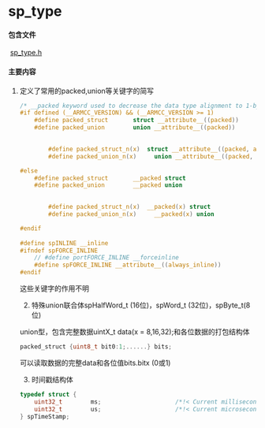 # sp_type

#### 包含文件

​	[sp_type.h](../SPLib/sp_type.h)

#### 主要内容

 1. 定义了常用的packed,union等关键字的简写

    ```c
    /* __packed keyword used to decrease the data type alignment to 1-byte */
    #if defined (__ARMCC_VERSION) && (__ARMCC_VERSION >= 1)
        #define packed_struct       struct __attribute__((packed))
        #define packed_union        union __attribute__((packed))
    			
    
    		#define packed_struct_n(x)	struct __attribute__((packed, aligned(x)))
    		#define packed_union_n(x)	  union __attribute__((packed, aligned(x)))
    
    #else
        #define packed_struct       __packed struct
        #define packed_union        __packed union
    		
    
    		#define packed_struct_n(x)	__packed(x) struct
    		#define packed_union_n(x)	  __packed(x) union
    
    #endif
        
    #define spINLINE __inline
    #ifndef spFORCE_INLINE
        // #define portFORCE_INLINE __forceinline
        #define spFORCE_INLINE __attribute__((always_inline))
    #endif
    ```

    这些关键字的作用不明

	2. 特殊union联合体spHalfWord_t (16位)，spWord_t (32位)，spByte_t(8位)

    union型，包含完整数据uintX_t data(x = 8,16,32);和各位数据的打包结构体

    ```c
    packed_struct {uint8_t bit0:1;......} bits;
    ```
    可以读取数据的完整data和各位值bits.bitx  (0或1)

	3. 时间戳结构体

    ```c
    typedef struct {
        uint32_t        ms;                     /*!< Current millisecond */
        uint32_t        us;                     /*!< Current microsecond */
    } spTimeStamp;
    ```

    